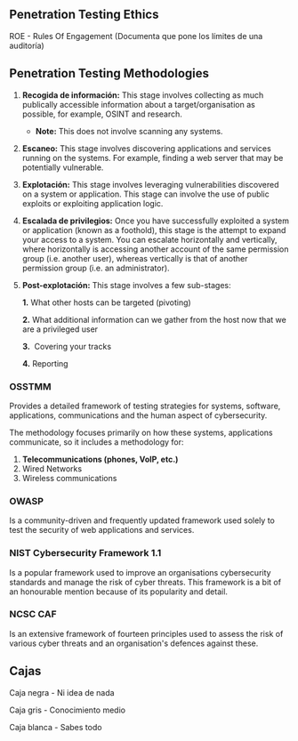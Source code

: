 
## Penetration Testing Ethics

ROE - Rules Of Engagement (Documenta que pone los límites de una auditoría)

## Penetration Testing Methodologies

1. **Recogida de información:** This stage involves collecting as much publically accessible information about a target/organisation as possible, for example, OSINT and research.

	- **Note:** This does not involve scanning any systems.

2. **Escaneo:** This stage involves discovering applications and services running on the systems. For example, finding a web server that may be potentially vulnerable.

3. **Explotación:** This stage involves leveraging vulnerabilities discovered on a system or application. This stage can involve the use of public exploits or exploiting application logic.

4. **Escalada de privilegios:** Once you have successfully exploited a system or application (known as a foothold), this stage is the attempt to expand your access to a system. You can escalate horizontally and vertically, where horizontally is accessing another account of the same permission group (i.e. another user), whereas vertically is that of another permission group (i.e. an administrator).

5. **Post-explotación:** This stage involves a few sub-stages:  

	**1.** What other hosts can be targeted (pivoting)

	**2.** What additional information can we gather from the host now that we are a privileged user

	**3.**  Covering your tracks

	**4.** Reporting


### OSSTMM 
Provides a detailed framework of testing strategies for systems, software, applications, communications and the human aspect of cybersecurity.

The methodology focuses primarily on how these systems, applications communicate, so it includes a methodology for:

1.  **Telecommunications (phones, VoIP, etc.)**
2.  Wired Networks
3.  Wireless communications


### OWASP
Is a community-driven and frequently updated framework used solely to test the security of web applications and services.


### NIST Cybersecurity Framework 1.1
Is a popular framework used to improve an organisations cybersecurity standards and manage the risk of cyber threats. This framework is a bit of an honourable mention because of its popularity and detail.

### NCSC CAF
Is an extensive framework of fourteen principles used to assess the risk of various cyber threats and an organisation's defences against these.


## Cajas

Caja negra - Ni idea de nada

Caja gris - Conocimiento medio

Caja blanca - Sabes todo

